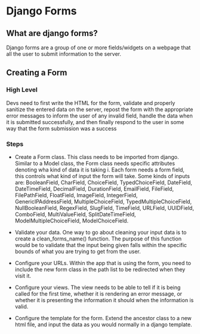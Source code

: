 # Django Forms

## What are django forms?

Django forms are a group of one or more fields/widgets on a webpage that all the user to submit information to the server.

## Creating a Form

### High Level

Devs need to first write the HTML for the form, validate and properly sanitize the entered data on the server, repost the form with the appropriate error messages to inform the user of any invalid field, handle the data when it is submitted successfully, and then finally respond to the user in some way that the form submission was a success

### Steps

* Create a Form class. This class needs to be imported from django. Similar to a Model class, the Form class needs specific attributes denoting wha kind of data it is taking i. Each form needs a form field, this controls what kind of input the form will take. Some kinds of inputs are:
  BooleanField, CharField, ChoiceField, TypedChoiceField, DateField, DateTimeField, DecimalField, DurationField, EmailField, FileField, FilePathField, FloatField, ImageField, IntegerField, GenericIPAddressField, MultipleChoiceField, TypedMultipleChoiceField, NullBooleanField, RegexField, SlugField, TimeField, URLField, UUIDField, ComboField, MultiValueField, SplitDateTimeField, ModelMultipleChoiceField, ModelChoiceField.

* Validate your data. One way to go about cleaning your input data is to create a clean_forms_name() function. The purpose of this function would be to validate that the input being given falls within the specific bounds of what you are trying to get from the user.

* Configure your URLs. Within the app that is using the form, you need to include the new form class in the path list to be redirected when they visit it.

* Configure your views. The view needs to be able to tell if it is being called for the first time, whether it is rendering an error message, or whether it is presenting the information it should when the information is valid.

* Configure the template for the form. Extend the ancestor class to a new html file, and input the data as you would normally in a django template.

